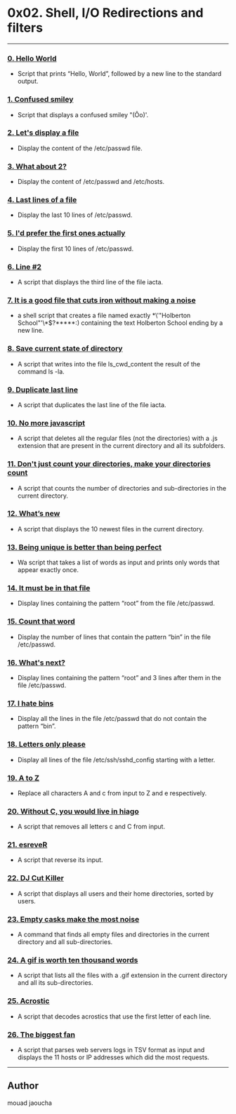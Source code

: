# 0x02. Shell, I/O Redirections and filters

---

### [0. Hello World](./0-hello_world)
* Script that prints “Hello, World”, followed by a new line to the standard output.

### [1. Confused smiley](./1-confused_smiley)
* Script that displays a confused smiley "(Ôo)'.

### [2. Let's display a file](./2-hellofile)
* Display the content of the /etc/passwd file.

### [3. What about 2?](./3-twofiles)
* Display the content of /etc/passwd and /etc/hosts.


### [4. Last lines of a file](./4-lastlines)
* Display the last 10 lines of /etc/passwd.


### [5. I'd prefer the first ones actually](./5-firstlines)
* Display the first 10 lines of /etc/passwd.


### [6. Line #2](./6-third_line)
* A script that displays the third line of the file iacta.


### [7. It is a good file that cuts iron without making a noise](./7-file)
* a shell script that creates a file named exactly \*\\'"Holberton School"\'\\*$\?\*\*\*\*\*:) containing the text Holberton School ending by a new line.


### [8. Save current state of directory](./8-cwd_state)
* A script that writes into the file ls_cwd_content the result of the command ls -la.


### [9. Duplicate last line](./9-duplicate_last_line)
* A script that duplicates the last line of the file iacta.


### [10. No more javascript](./10-no_more_js)
* A script that deletes all the regular files (not the directories) with a .js extension that are present in the current directory and all its subfolders.


### [11. Don't just count your directories, make your directories count](./11-directories)
* A script that counts the number of directories and sub-directories in the current directory.


### [12. What’s new](./12-newest_files)
* A script that displays the 10 newest files in the current directory.


### [13. Being unique is better than being perfect](./13-unique)
* Wa script that takes a list of words as input and prints only words that appear exactly once.


### [14. It must be in that file](./14-findthatword)
* Display lines containing the pattern “root” from the file /etc/passwd.


### [15. Count that word](./15-countthatword)
* Display the number of lines that contain the pattern “bin” in the file /etc/passwd.


### [16. What's next?](./16-whatsnext)
* Display lines containing the pattern “root” and 3 lines after them in the file /etc/passwd.


### [17. I hate bins](./17-hidethisword)
* Display all the lines in the file /etc/passwd that do not contain the pattern “bin”.


### [18. Letters only please](./18-letteronly)
* Display all lines of the file /etc/ssh/sshd_config starting with a letter.


### [19. A to Z](./19-AZ)
* Replace all characters A and c from input to Z and e respectively.


### [20. Without C, you would live in hiago](./20-hiago)
* A script that removes all letters c and C from input.


### [21. esreveR](./21-reverse)
* A script that reverse its input.


### [22. DJ Cut Killer](./22-users_and_homes)
* A script that displays all users and their home directories, sorted by users.


### [23. Empty casks make the most noise](./100-empty_casks)
* A command that finds all empty files and directories in the current directory and all sub-directories.


### [24. A gif is worth ten thousand words](./101-gifs)
* A script that lists all the files with a .gif extension in the current directory and all its sub-directories.


### [25. Acrostic](./102-acrostic)
*  A script that decodes acrostics that use the first letter of each line.


### [26. The biggest fan](./103-the_biggest_fan)
* A script that parses web servers logs in TSV format as input and displays the 11 hosts or IP addresses which did the most requests.


---

## Author
mouad jaoucha
